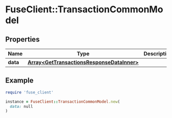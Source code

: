 # FuseClient::TransactionCommonModel

## Properties

| Name | Type | Description | Notes |
| ---- | ---- | ----------- | ----- |
| **data** | [**Array&lt;GetTransactionsResponseDataInner&gt;**](GetTransactionsResponseDataInner.md) |  | [optional] |

## Example

```ruby
require 'fuse_client'

instance = FuseClient::TransactionCommonModel.new(
  data: null
)
```

